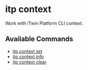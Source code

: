 # itp context

Work with iTwin Platform CLI context.

## Available Commands

- [itp context set](set.md)
- [itp context info](info.md)
- [itp context clear](clear.md)
